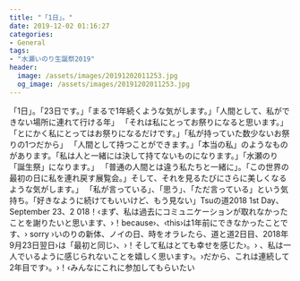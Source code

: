 ```yaml
---
title: "「1日」。"
date: 2019-12-02 01:16:27
categories:
- General
tags:
- "水瀬いのり生誕祭2019"
header:
  image: /assets/images/20191202011253.jpg
  og_image: /assets/images/20191202011253.jpg
---
```


「1日」。「23日です。」「まるで1年続くような気がします。」「人間として、私ができない場所に連れて行ける年」 「それは私にとってお祭りになると思います。」「とにかく私にとってはお祭りになるだけです。」「私が持っていた数少ないお祭りの1つだから」 「人間として持つことができます。」「本当の私」のようなものがあります。「私は人と一緒には決して持てないものになります。」「水瀬のり「誕生祭」になります。」 「普通の人間とは違う私たちと一緒に」。「この世界の最初の日に私を連れ戻す展覧会。」そして、それを見るたびにさらに美しくなるような気がします。」 「私が言っている」、「思う」、「ただ言っている」という気持ち。「好きなように続けてもいいけど、もう見ない」Tsuの道2018 1st Day、September 23、2 018！‹まず、私は過去にコミュニケーションが取れなかったことを謝りたいと思います、›！because›、‹this›は1年前にできなかったことです、› sorry ›いのりの新体、ノイの日、時をオラレたら、道と道2日目、2018年9月23日翌日›は「最初と同じ›、›！そして私はとても幸せを感じた›。› 、私は一人でいるように感じられないことを嬉しく思います›。›だから、これは連続して2年目です›。›！‹みんなにこれに参加してもらいたい
